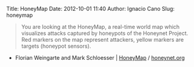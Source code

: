 Title: HoneyMap
Date: 2012-10-01 11:40
Author: Ignacio Cano
Slug: honeymap

> You are looking at the HoneyMap, a real-time world map which
> visualizes attacks captured by honeypots of the Honeynet Project. Red
> markers on the map represent attackers, yellow markers are targets
> (honeypot sensors).

- Florian Weingarte and Mark Schloesser | [HoneyMap][] / [honeynet.org][]

  [HoneyMap]: http://map.honeycloud.net/
    "HoneyMap"
  [honeynet.org]: http://www.honeynet.org/
    "HoneyMap"

